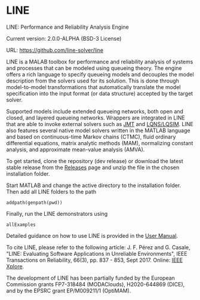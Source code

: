 # LINE
LINE: Performance and Reliability Analysis Engine

Current version: 2.0.0-ALPHA (BSD-3 License)

URL: https://github.com/line-solver/line

LINE is a MALAB toolbox for performance and reliability analysis of systems and processes that can be modeled using queueing theory. The engine offers a rich language to specify queueing models and decouples the model description from the solvers used for its solution. This is done through model-to-model transformations that automatically translate the model specification into the input format (or data structure) accepted by the target solver.

Supported models include extended queueing networks, both open and closed, and layered queueing networks. Wrappers are integrated in LINE that are able to invoke external solvers such as [JMT](http://jmt.sourceforge.net/) and [LQNS/LQSIM](http://www.sce.carleton.ca/rads/lqns/lqn-documentation/). LINE also features several native model solvers written in the MATLAB language and based on continuous-time Markov chains (CTMC), fluid ordinary differential equations, matrix analytic methods (MAM), normalizing constant analysis, and approximate mean-value analysis (AMVA). 

To get started, clone the repository (dev release) or download the latest stable release from the [Releases](https://github.com/line-solver/line/releases) page and unzip the file in the chosen installation folder.

Start MATLAB and change the active directory to the installation folder. Then add all LINE folders to the path
```
addpath(genpath(pwd))
```
Finally, run the LINE demonstrators using
```
allExamples
```
Detailed guidance on how to use LINE is provided in the [User Manual](https://github.com/line-solver/line/raw/master/doc/LINE.pdf).

To cite LINE, please refer to the following article: J. F. Pérez and G. Casale, "LINE: Evaluating Software Applications in Unreliable Environments", IEEE Transactions on Reliability, 66(3), pp. 837 - 853, Sept 2017. Online: [IEEE Xplore](http://ieeexplore.ieee.org/document/7843645/).

The development of LINE has been partially funded by the European Commission grants FP7-318484 (MODAClouds), H2020-644869 (DICE), and by the EPSRC grant EP/M009211/1 (OptiMAM).
